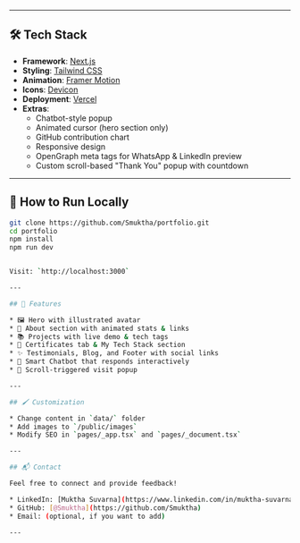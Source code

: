 
---

## 🛠️ Tech Stack

- **Framework**: [Next.js](https://nextjs.org/)
- **Styling**: [Tailwind CSS](https://tailwindcss.com/)
- **Animation**: [Framer Motion](https://www.framer.com/motion/)
- **Icons**: [Devicon](https://devicon.dev/)
- **Deployment**: [Vercel](https://vercel.com/)
- **Extras**: 
  - Chatbot-style popup
  - Animated cursor (hero section only)
  - GitHub contribution chart
  - Responsive design
  - OpenGraph meta tags for WhatsApp & LinkedIn preview
  - Custom scroll-based "Thank You" popup with countdown

---

## 🔧 How to Run Locally

```bash
git clone https://github.com/Smuktha/portfolio.git
cd portfolio
npm install
npm run dev


Visit: `http://localhost:3000`

---

## 📸 Features

* 🖼️ Hero with illustrated avatar
* 🧠 About section with animated stats & links
* 📚 Projects with live demo & tech tags
* 📜 Certificates tab & My Tech Stack section
* ✨ Testimonials, Blog, and Footer with social links
* 🤖 Smart Chatbot that responds interactively
* 🔔 Scroll-triggered visit popup

---

## 🖌️ Customization

* Change content in `data/` folder
* Add images to `/public/images`
* Modify SEO in `pages/_app.tsx` and `pages/_document.tsx`

---

## 📬 Contact

Feel free to connect and provide feedback!

* LinkedIn: [Muktha Suvarna](https://www.linkedin.com/in/muktha-suvarna12/)
* GitHub: [@Smuktha](https://github.com/Smuktha)
* Email: (optional, if you want to add)

---



